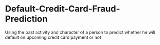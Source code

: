 # Default-Credit-Card-Fraud-Prediction
Using the past activity and character of a person to predict whether he will default on upcoming credit card payment or not
